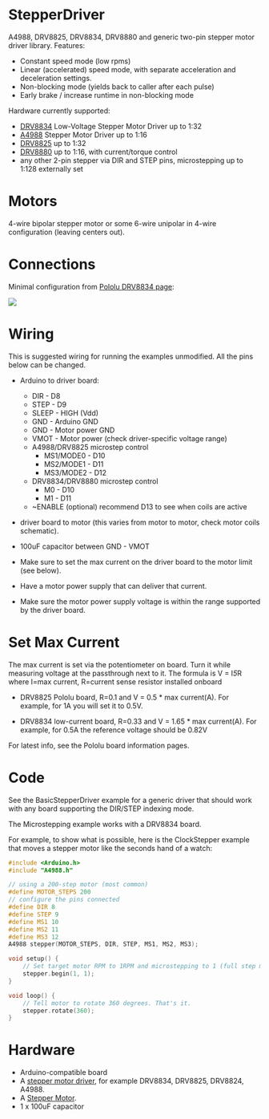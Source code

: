 StepperDriver
=============

A4988, DRV8825, DRV8834, DRV8880 and generic two-pin stepper motor driver library.
Features:
   - Constant speed mode (low rpms)
   - Linear (accelerated) speed mode, with separate acceleration and deceleration settings.
   - Non-blocking mode (yields back to caller after each pulse)
   - Early brake / increase runtime in non-blocking mode

Hardware currently supported: 
   - <a href="https://www.pololu.com/product/2134">DRV8834</a> Low-Voltage Stepper Motor Driver
     up to 1:32
   - <a href="https://www.pololu.com/product/1182">A4988</a> Stepper Motor Driver up to 1:16
   - <a href="https://www.pololu.com/product/2131">DRV8825</a> up to 1:32
   - <a href="https://www.pololu.com/product/2971">DRV8880</a> up to 1:16, with current/torque control
   - any other 2-pin stepper via DIR and STEP pins, microstepping up to 1:128 externally set

Motors
======

4-wire bipolar stepper motor or some 6-wire unipolar in 4-wire configuration (leaving centers out).

Connections
===========

Minimal configuration from <a href="https://www.pololu.com/product/2134">Pololu DRV8834 page</a>:

<img src="https://a.pololu-files.com/picture/0J4344.600.png">

Wiring
======

This is suggested wiring for running the examples unmodified. All the pins below can be changed.

- Arduino to driver board:
    - DIR - D8
    - STEP - D9
    - SLEEP - HIGH (Vdd)
    - GND - Arduino GND
    - GND - Motor power GND
    - VMOT - Motor power (check driver-specific voltage range)
    - A4988/DRV8825 microstep control
      - MS1/MODE0 - D10
      - MS2/MODE1 - D11
      - MS3/MODE2 - D12
    - DRV8834/DRV8880 microstep control
      - M0 - D10
      - M1 - D11
    - ~ENABLE (optional) recommend D13 to see when coils are active

- driver board to motor (this varies from motor to motor, check motor coils schematic).
- 100uF capacitor between GND - VMOT 
- Make sure to set the max current on the driver board to the motor limit (see below).
- Have a motor power supply that can deliver that current.
- Make sure the motor power supply voltage is within the range supported by the driver board.

Set Max Current
===============

The max current is set via the potentiometer on board.
Turn it while measuring voltage at the passthrough next to it.
The formula is V = I*5*R where I=max current, R=current sense resistor installed onboard

- DRV8825 Pololu board, R=0.1 and V = 0.5 * max current(A). 
  For example, for 1A you will set it to 0.5V.

- DRV8834 low-current board, R=0.33 and V = 1.65 * max current(A).
  For example, for 0.5A the reference voltage should be 0.82V

For latest info, see the Pololu board information pages.

Code
====

See the BasicStepperDriver example for a generic driver that should work with any board
supporting the DIR/STEP indexing mode.

The Microstepping example works with a DRV8834 board.

For example, to show what is possible, here is the ClockStepper example that moves a 
stepper motor like the seconds hand of a watch:

```C++
#include <Arduino.h>
#include "A4988.h"

// using a 200-step motor (most common)
#define MOTOR_STEPS 200
// configure the pins connected
#define DIR 8
#define STEP 9
#define MS1 10
#define MS2 11
#define MS3 12
A4988 stepper(MOTOR_STEPS, DIR, STEP, MS1, MS2, MS3);

void setup() {
    // Set target motor RPM to 1RPM and microstepping to 1 (full step mode)
    stepper.begin(1, 1);
}

void loop() {
    // Tell motor to rotate 360 degrees. That's it.
    stepper.rotate(360);
}
```

Hardware
========
- Arduino-compatible board
- A <a href="https://www.pololu.com/category/120/stepper-motor-drivers">stepper motor driver</a>, for example DRV8834, DRV8825, DRV8824, A4988.
- A <a href="http://www.circuitspecialists.com/stepper-motor">Stepper Motor</a>.
- 1 x 100uF capacitor
